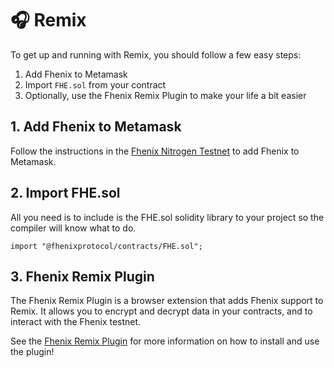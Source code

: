 # 🎧 Remix

To get up and running with Remix, you should follow a few easy steps:

1. Add Fhenix to Metamask
2. Import `FHE.sol` from your contract
3. Optionally, use the Fhenix Remix Plugin to make your life a bit easier


## 1. Add Fhenix to Metamask

Follow the instructions in the [Fhenix Nitrogen Testnet](../Fhenix%20Testnet/Connecting-To.md) to add Fhenix to Metamask.

## 2. Import FHE.sol

All you need is to include is the FHE.sol solidity library to your project so the compiler will know what to do.

```solidity
import "@fhenixprotocol/contracts/FHE.sol";
```

## 3. Fhenix Remix Plugin

The Fhenix Remix Plugin is a browser extension that adds Fhenix support to Remix. It allows you to encrypt and decrypt data in your contracts, and to interact with the Fhenix testnet.

See the [Fhenix Remix Plugin](../Tools%20and%20Utilities/Fhenix-Remix-Plugin.md) for more information on how to install and use the plugin!
